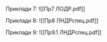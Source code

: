 Приклади 7:
![[Пр7 ЛОДР.pdf]]

Приклади 8:
![[Пр8 ЛНДРспец.pdf]]

Приклади 9:
![[Пр9.1 ЛНДРспец.pdf]]